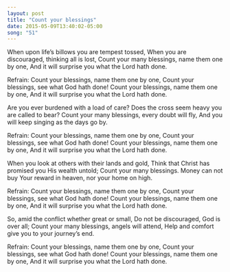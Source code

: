 ```yaml
---
layout: post
title: "Count your blessings"
date: 2015-05-09T13:40:02-05:00
song: "51"
---
```

When upon life’s billows you are tempest tossed,
When you are discouraged, thinking all is lost,
Count your many blessings, name them one by one,
And it will surprise you what the Lord hath done.

Refrain:
Count your blessings, name them one by one,
Count your blessings, see what God hath done!
Count your blessings, name them one by one,
And it will surprise you what the Lord hath done.

Are you ever burdened with a load of care?
Does the cross seem heavy you are called to bear?
Count your many blessings, every doubt will fly,
And you will keep singing as the days go by.

Refrain:
Count your blessings, name them one by one,
Count your blessings, see what God hath done!
Count your blessings, name them one by one,
And it will surprise you what the Lord hath done.

When you look at others with their lands and gold,
Think that Christ has promised you His wealth untold;
Count your many blessings. Money can not buy
Your reward in heaven, nor your home on high.

Refrain:
Count your blessings, name them one by one,
Count your blessings, see what God hath done!
Count your blessings, name them one by one,
And it will surprise you what the Lord hath done.

So, amid the conflict whether great or small,
Do not be discouraged, God is over all;
Count your many blessings, angels will attend,
Help and comfort give you to your journey’s end.

Refrain:
Count your blessings, name them one by one,
Count your blessings, see what God hath done!
Count your blessings, name them one by one,
And it will surprise you what the Lord hath done.
